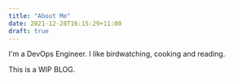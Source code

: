 ```yaml
---
title: "About Me"
date: 2021-12-28T16:15:29+11:00
draft: true
---
```


I'm a DevOps Engineer. I like birdwatching, cooking and reading.

This is a WIP BLOG.

